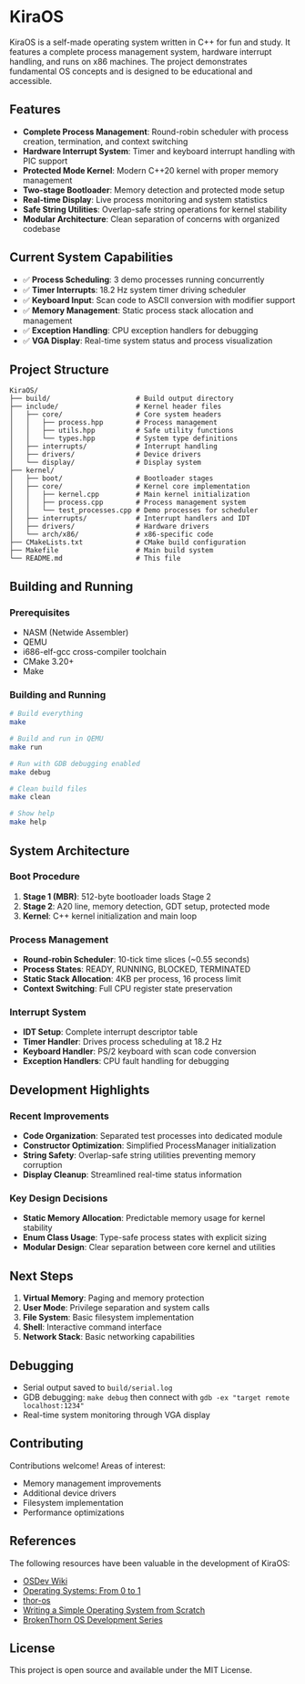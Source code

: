 # KiraOS

KiraOS is a self-made operating system written in C++ for fun and study. It features a complete process management system, hardware interrupt handling, and runs on x86 machines. The project demonstrates fundamental OS concepts and is designed to be educational and accessible.

## Features

- **Complete Process Management**: Round-robin scheduler with process creation, termination, and context switching
- **Hardware Interrupt System**: Timer and keyboard interrupt handling with PIC support
- **Protected Mode Kernel**: Modern C++20 kernel with proper memory management
- **Two-stage Bootloader**: Memory detection and protected mode setup
- **Real-time Display**: Live process monitoring and system statistics
- **Safe String Utilities**: Overlap-safe string operations for kernel stability
- **Modular Architecture**: Clean separation of concerns with organized codebase

## Current System Capabilities

- ✅ **Process Scheduling**: 3 demo processes running concurrently
- ✅ **Timer Interrupts**: 18.2 Hz system timer driving scheduler
- ✅ **Keyboard Input**: Scan code to ASCII conversion with modifier support
- ✅ **Memory Management**: Static process stack allocation and management
- ✅ **Exception Handling**: CPU exception handlers for debugging
- ✅ **VGA Display**: Real-time system status and process visualization

## Project Structure

```
KiraOS/
├── build/                     # Build output directory
├── include/                   # Kernel header files
│   ├── core/                  # Core system headers
│   │   ├── process.hpp        # Process management
│   │   ├── utils.hpp          # Safe utility functions
│   │   └── types.hpp          # System type definitions
│   ├── interrupts/            # Interrupt handling
│   ├── drivers/               # Device drivers
│   └── display/               # Display system
├── kernel/
│   ├── boot/                  # Bootloader stages
│   ├── core/                  # Kernel core implementation
│   │   ├── kernel.cpp         # Main kernel initialization
│   │   ├── process.cpp        # Process management system
│   │   └── test_processes.cpp # Demo processes for scheduler
│   ├── interrupts/            # Interrupt handlers and IDT
│   ├── drivers/               # Hardware drivers
│   └── arch/x86/              # x86-specific code
├── CMakeLists.txt             # CMake build configuration
├── Makefile                   # Main build system
└── README.md                  # This file
```

## Building and Running

### Prerequisites

- NASM (Netwide Assembler)
- QEMU
- i686-elf-gcc cross-compiler toolchain
- CMake 3.20+
- Make

### Building and Running

```bash
# Build everything
make

# Build and run in QEMU
make run

# Run with GDB debugging enabled
make debug

# Clean build files
make clean

# Show help
make help
```

## System Architecture

### Boot Procedure
1. **Stage 1 (MBR)**: 512-byte bootloader loads Stage 2
2. **Stage 2**: A20 line, memory detection, GDT setup, protected mode
3. **Kernel**: C++ kernel initialization and main loop

### Process Management
- **Round-robin Scheduler**: 10-tick time slices (~0.55 seconds)
- **Process States**: READY, RUNNING, BLOCKED, TERMINATED
- **Static Stack Allocation**: 4KB per process, 16 process limit
- **Context Switching**: Full CPU register state preservation

### Interrupt System
- **IDT Setup**: Complete interrupt descriptor table
- **Timer Handler**: Drives process scheduling at 18.2 Hz
- **Keyboard Handler**: PS/2 keyboard with scan code conversion
- **Exception Handlers**: CPU fault handling for debugging

## Development Highlights

### Recent Improvements
- **Code Organization**: Separated test processes into dedicated module
- **Constructor Optimization**: Simplified ProcessManager initialization
- **String Safety**: Overlap-safe string utilities preventing memory corruption
- **Display Cleanup**: Streamlined real-time status information

### Key Design Decisions
- **Static Memory Allocation**: Predictable memory usage for kernel stability
- **Enum Class Usage**: Type-safe process states with explicit sizing
- **Modular Design**: Clear separation between core kernel and utilities

## Next Steps

1. **Virtual Memory**: Paging and memory protection
2. **User Mode**: Privilege separation and system calls
3. **File System**: Basic filesystem implementation
4. **Shell**: Interactive command interface
5. **Network Stack**: Basic networking capabilities

## Debugging

- Serial output saved to `build/serial.log`
- GDB debugging: `make debug` then connect with `gdb -ex "target remote localhost:1234"`
- Real-time system monitoring through VGA display

## Contributing

Contributions welcome! Areas of interest:
- Memory management improvements
- Additional device drivers
- Filesystem implementation
- Performance optimizations

## References

The following resources have been valuable in the development of KiraOS:

- [OSDev Wiki](https://wiki.osdev.org/Expanded_Main_Page)
- [Operating Systems: From 0 to 1](https://github.com/tuhdo/os01/blob/master/Operating_Systems_From_0_to_1.pdf)
- [thor-os](https://github.com/wichtounet/thor-os)
- [Writing a Simple Operating System from Scratch](https://www.cs.bham.ac.uk/~exr/lectures/opsys/10_11/lectures/os-dev.pdf)
- [BrokenThorn OS Development Series](http://www.brokenthorn.com/Resources/OSDevIndex.html)

## License

This project is open source and available under the MIT License.